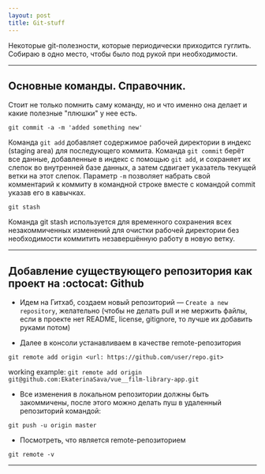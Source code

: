 ```yaml
---
layout: post
title: Git-stuff
---
```


Некоторые git-полезности, которые периодически приходится гуглить.
Собираю в одно место, чтобы было под рукой при необходимости.

---

<h2 class="post__small-heading"> Основные команды. Справочник. </h2>

Стоит не только помнить саму команду, но и что именно она делает и какие полезные "плюшки" у нее есть.

```
git commit -a -m 'added something new'
```

Команда `git add` добавляет содержимое рабочей директории в
индекс (staging area) для последующего коммита.
Команда `git commit` берёт все данные, добавленные в индекс с
помощью `git add`, и сохраняет их слепок во внутренней базе данных,
а затем сдвигает указатель текущей ветки на этот слепок.
Параметр `-m` позволяет набрать свой комментарий к коммиту в командной строке вместе
с командой commit указав его в кавычках.

```
git stash
```

Команда git stash используется для временного сохранения всех
незакоммиченных изменений для очистки рабочей директории без
необходимости коммитить незавершённую работу в новую ветку.

---

<h2 class="post__small-heading">Добавление существующего репозитория как проект на :octocat: Github</h2>

* Идем на Гитхаб, создаем новый репозиторий — `Create a new repository`, желательно  (чтобы не делать pull и не мержить файлы, если в проекте нет README, license, gitignore, то лучше их добавить руками потом)

* Далее в консоли устанавливаем в качестве remote-репозитория

```
git remote add origin <url: https://github.com/user/repo.git>
```

working example: `git remote add origin git@github.com:EkaterinaSava/vue__film-library-app.git`

* Все изменения в локальном репозитории должны быть закоммичены, после этого можно делать пуш в удаленный репозиторий командой:

```
git push -u origin master
```

* Посмотреть, что является remote-репозиторием

```
git remote -v
```

---